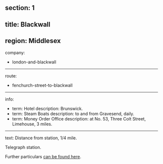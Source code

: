 section: 1
----
title: Blackwall
----
region: Middlesex
----
company:
- london-and-blackwall
----
route:
- fenchurch-street-to-blackwall
----
info:
- term: Hotel
  description: Brunswick.
- term: Steam Boats
  description: to and from Gravesend, daily.
- term: Money Order Office
  description: at No. 53, Three Colt Street, Limehouse, 3 miles.
----
text: Distance from station, 1/4 mile.

Telegraph station.

Further particulars [can be found here](/routes/london-bridge-to-herne-bay#blackwall).
